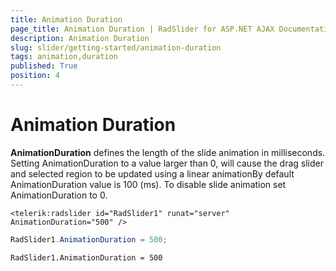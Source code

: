 ```yaml
---
title: Animation Duration
page_title: Animation Duration | RadSlider for ASP.NET AJAX Documentation
description: Animation Duration
slug: slider/getting-started/animation-duration
tags: animation,duration
published: True
position: 4
---
```


# Animation Duration

**AnimationDuration** defines the length of the slide animation in milliseconds. Setting AnimationDuration to a value larger than 0, will cause the drag slider and selected region to be updated using a linear animationBy default AnimationDuration value is 100 (ms). To disable slide animation set AnimationDuration to 0.

````ASP.NET
<telerik:radslider id="RadSlider1" runat="server" AnimationDuration="500" />
````

````C#
RadSlider1.AnimationDuration = 500;
````
````VB
RadSlider1.AnimationDuration = 500
````

